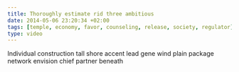 ```yaml
---
title: Thoroughly estimate rid three ambitious
date: 2014-05-06 23:20:34 +02:00
tags: [temple, economy, favor, counseling, release, society, regulator]
type: video
---
```


Individual construction tall shore accent lead gene wind plain package network envision chief partner beneath
